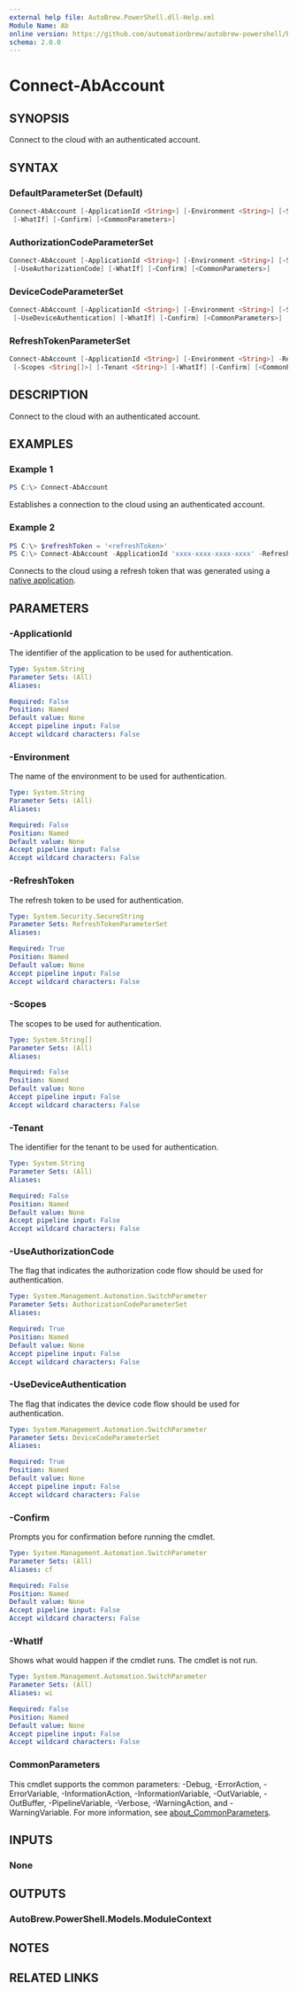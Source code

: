 ```yaml
---
external help file: AutoBrew.PowerShell.dll-Help.xml
Module Name: Ab
online version: https://github.com/automationbrew/autobrew-powershell/blob/main/docs/help/Connect-AbAccount.md
schema: 2.0.0
---
```


# Connect-AbAccount

## SYNOPSIS

Connect to the cloud with an authenticated account.

## SYNTAX

### DefaultParameterSet (Default)

```powershell
Connect-AbAccount [-ApplicationId <String>] [-Environment <String>] [-Scopes <String[]>] [-Tenant <String>]
 [-WhatIf] [-Confirm] [<CommonParameters>]
```

### AuthorizationCodeParameterSet

```powershell
Connect-AbAccount [-ApplicationId <String>] [-Environment <String>] [-Scopes <String[]>] [-Tenant <String>]
 [-UseAuthorizationCode] [-WhatIf] [-Confirm] [<CommonParameters>]
```

### DeviceCodeParameterSet

```powershell
Connect-AbAccount [-ApplicationId <String>] [-Environment <String>] [-Scopes <String[]>] [-Tenant <String>]
 [-UseDeviceAuthentication] [-WhatIf] [-Confirm] [<CommonParameters>]
```

### RefreshTokenParameterSet

```powershell
Connect-AbAccount [-ApplicationId <String>] [-Environment <String>] -RefreshToken <SecureString>
 [-Scopes <String[]>] [-Tenant <String>] [-WhatIf] [-Confirm] [<CommonParameters>]
```

## DESCRIPTION

Connect to the cloud with an authenticated account.

## EXAMPLES

### Example 1

```powershell
PS C:\> Connect-AbAccount
```

Establishes a connection to the cloud using an authenticated account.

### Example 2

```powershell
PS C:\> $refreshToken = '<refreshToken>'
PS C:\> Connect-AbAccount -ApplicationId 'xxxx-xxxx-xxxx-xxxx' -RefreshToken $refreshToken
```

Connects to the cloud using a refresh token that was generated using a [native application](https://docs.microsoft.com/azure/active-directory/develop/native-app).

## PARAMETERS

### -ApplicationId

The identifier of the application to be used for authentication.

```yaml
Type: System.String
Parameter Sets: (All)
Aliases:

Required: False
Position: Named
Default value: None
Accept pipeline input: False
Accept wildcard characters: False
```

### -Environment

The name of the environment to be used for authentication.

```yaml
Type: System.String
Parameter Sets: (All)
Aliases:

Required: False
Position: Named
Default value: None
Accept pipeline input: False
Accept wildcard characters: False
```

### -RefreshToken

The refresh token to be used for authentication.

```yaml
Type: System.Security.SecureString
Parameter Sets: RefreshTokenParameterSet
Aliases:

Required: True
Position: Named
Default value: None
Accept pipeline input: False
Accept wildcard characters: False
```

### -Scopes

The scopes to be used for authentication.

```yaml
Type: System.String[]
Parameter Sets: (All)
Aliases:

Required: False
Position: Named
Default value: None
Accept pipeline input: False
Accept wildcard characters: False
```

### -Tenant

The identifier for the tenant to be used for authentication.

```yaml
Type: System.String
Parameter Sets: (All)
Aliases:

Required: False
Position: Named
Default value: None
Accept pipeline input: False
Accept wildcard characters: False
```

### -UseAuthorizationCode

The flag that indicates the authorization code flow should be used for authentication.

```yaml
Type: System.Management.Automation.SwitchParameter
Parameter Sets: AuthorizationCodeParameterSet
Aliases:

Required: True
Position: Named
Default value: None
Accept pipeline input: False
Accept wildcard characters: False
```

### -UseDeviceAuthentication

The flag that indicates the device code flow should be used for authentication.

```yaml
Type: System.Management.Automation.SwitchParameter
Parameter Sets: DeviceCodeParameterSet
Aliases:

Required: True
Position: Named
Default value: None
Accept pipeline input: False
Accept wildcard characters: False
```

### -Confirm

Prompts you for confirmation before running the cmdlet.

```yaml
Type: System.Management.Automation.SwitchParameter
Parameter Sets: (All)
Aliases: cf

Required: False
Position: Named
Default value: None
Accept pipeline input: False
Accept wildcard characters: False
```

### -WhatIf

Shows what would happen if the cmdlet runs.
The cmdlet is not run.

```yaml
Type: System.Management.Automation.SwitchParameter
Parameter Sets: (All)
Aliases: wi

Required: False
Position: Named
Default value: None
Accept pipeline input: False
Accept wildcard characters: False
```

### CommonParameters

This cmdlet supports the common parameters: -Debug, -ErrorAction, -ErrorVariable, -InformationAction, -InformationVariable, -OutVariable, -OutBuffer, -PipelineVariable, -Verbose, -WarningAction, and -WarningVariable. For more information, see [about_CommonParameters](http://go.microsoft.com/fwlink/?LinkID=113216).

## INPUTS

### None

## OUTPUTS

### AutoBrew.PowerShell.Models.ModuleContext

## NOTES

## RELATED LINKS
